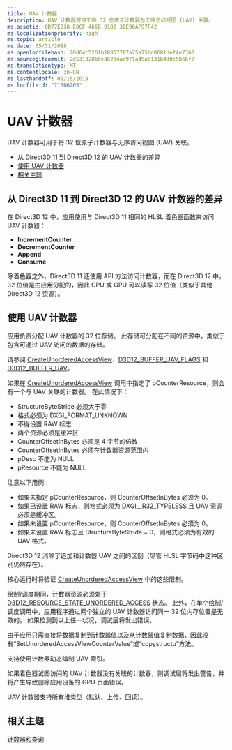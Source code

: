 ```yaml
---
title: UAV 计数器
description: UAV 计数器可用于将 32 位原子计数器与无序访问视图 (UAV) 关联。
ms.assetid: 0B77E238-E8CF-466B-9188-3DE96AF97F42
ms.localizationpriority: high
ms.topic: article
ms.date: 05/31/2018
ms.openlocfilehash: 20d64c526fb18857787a75a75bd0681def4e7360
ms.sourcegitcommit: 2d531328b6ed82d4ad971a45a5131b430c5866f7
ms.translationtype: MT
ms.contentlocale: zh-CN
ms.lasthandoff: 09/16/2019
ms.locfileid: "71006205"
---
```

# <a name="uav-counters"></a>UAV 计数器

UAV 计数器可用于将 32 位原子计数器与无序访问视图 (UAV) 关联。

-   [从 Direct3D 11 到 Direct3D 12 的 UAV 计数器的差异](#differences-in-uav-counters-from-direct3d-11-to-direct3d-12)
-   [使用 UAV 计数器](#using-uav-counters)
-   [相关主题](#related-topics)

## <a name="differences-in-uav-counters-from-direct3d-11-to-direct3d-12"></a>从 Direct3D 11 到 Direct3D 12 的 UAV 计数器的差异

在 Direct3D 12 中，应用使用与 Direct3D 11 相同的 HLSL 着色器函数来访问 UAV 计数器：

-   **IncrementCounter**
-   **DecrementCounter**
-   **Append**
-   **Consume**

除着色器之外，Direct3D 11 还使用 API 方法访问计数器，而在 Direct3D 12 中，32 位值是由应用分配的，因此 CPU 或 GPU 可以读写 32 位值（类似于其他 Direct3D 12 资源）。

## <a name="using-uav-counters"></a>使用 UAV 计数器

应用负责分配 UAV 计数器的 32 位存储。 此存储可分配在不同的资源中，类似于包含可通过 UAV 访问的数据的存储。

请参阅 [CreateUnorderedAccessView](/windows/desktop/api/d3d12/nf-d3d12-id3d12device-createunorderedaccessview)、[D3D12\_BUFFER\_UAV\_FLAGS](/windows/desktop/api/d3d12/ne-d3d12-d3d12_buffer_uav_flags) 和 [D3D12\_BUFFER\_UAV](/windows/desktop/api/d3d12/ns-d3d12-d3d12_buffer_uav)。

如果在 [CreateUnorderedAccessView](/windows/desktop/api/d3d12/nf-d3d12-id3d12device-createunorderedaccessview) 调用中指定了 pCounterResource，则会有一个与 UAV 关联的计数器。 在此情况下：

-   StructureByteStride 必须大于零
-   格式必须为 DXGI\_FORMAT\_UNKNOWN
-   不得设置 RAW 标志
-   两个资源必须是缓冲区
-   CounterOffsetInBytes 必须是 4 字节的倍数
-   CounterOffsetInBytes 必须在计数器资源范围内
-   pDesc 不能为 NULL
-   pResource 不能为 NULL

注意以下用例：

-   如果未指定 pCounterResource，则 CounterOffsetInBytes 必须为 0。
-   如果已设置 RAW 标志，则格式必须为 DXGI\_\_R32\_TYPELESS 且 UAV 资源必须是缓冲区。
-   如果未设置 pCounterResource，则 CounterOffsetInBytes 必须为 0。
-   如果未设置 RAW 标志且 StructureByteStride = 0，则格式必须为有效的 UAV 格式。

Direct3D 12 消除了追加和计数器 UAV 之间的区别（尽管 HLSL 字节码中这种区别仍然存在）。

核心运行时将验证 [CreateUnorderedAccessView](/windows/desktop/api/d3d12/nf-d3d12-id3d12device-createunorderedaccessview) 中的这些限制。

绘制/调度期间，计数器资源必须处于 [D3D12\_RESOURCE\_STATE\_UNORDERED\_ACCESS](/windows/desktop/api/d3d12/ne-d3d12-d3d12_resource_states) 状态。 此外，在单个绘制/调度调用中，应用程序通过两个独立的 UAV 计数器访问同一 32 位内存位置是无效的。 如果检测到以上任一状况，调试层将发出错误。

由于应用只需直接将数据复制到计数器值以及从计数器值复制数据，因此没有“SetUnorderedAccessViewCounterValue”或“copystructu”方法。

支持使用计数器动态编制 UAV 索引。

如果着色器试图访问的 UAV 计数器没有关联的计数器，则调试层将发出警告，并将产生导致删除应用设备的 GPU 页面错误。

UAV 计数器支持所有堆类型（默认、上传、回读）。

## <a name="related-topics"></a>相关主题

<dl> <dt>

[计数器和查询](counters-and-queries.md)
</dt> </dl>

 

 




